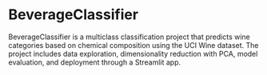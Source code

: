 # BeverageClassifier
BeverageClassifier is a multiclass classification project that predicts wine categories based on chemical composition using the UCI Wine dataset. The project includes data exploration, dimensionality reduction with PCA, model evaluation, and deployment through a Streamlit app.
